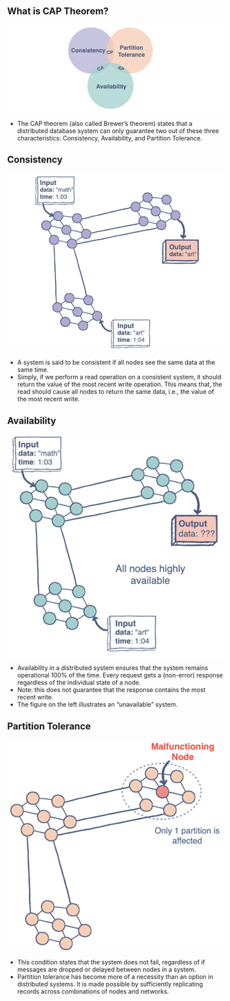 ## What is CAP Theorem?
![overview](imgs/CAP001.png)
- The CAP theorem (also called Brewer’s theorem) states that a distributed database system can only guarantee two out of these three characteristics: Consistency, Availability, and Partition Tolerance.

## Consistency
![overview](imgs/Consistency.png)
- A system is said to be consistent if all nodes see the same data at the same time.
- Simply, if we perform a read operation on a consistent system, it should return the value of the most recent write operation. This means that, the read should cause all nodes to return the same data, i.e., the value of the most recent write.

## Availability
![overview](imgs/Availability.png)
- Availability in a distributed system ensures that the system remains operational 100% of the time. Every request gets a (non-error) response regardless of the individual state of a node.
- Note: this does not guarantee that the response contains the most recent write.
- The figure on the left illustrates an “unavailable” system.

## Partition Tolerance
![overview](imgs/Partition%20Tolerance.png)
- This condition states that the system does not fail, regardless of if messages are dropped or delayed between nodes in a system.
- Partition tolerance has become more of a necessity than an option in distributed systems. It is made possible by sufficiently replicating records across combinations of nodes and networks.